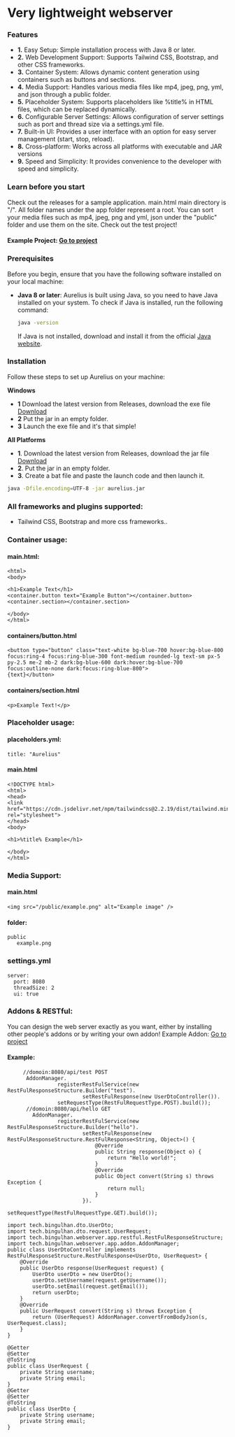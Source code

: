 # Very lightweight webserver

### Features
- **1.** Easy Setup: Simple installation process with Java 8 or later.
- **2.** Web Development Support: Supports Tailwind CSS, Bootstrap, and other CSS frameworks.
- **3.** Container System: Allows dynamic content generation using containers such as buttons and sections.
- **4.** Media Support: Handles various media files like mp4, jpeg, png, yml, and json through a public folder.
- **5.** Placeholder System: Supports placeholders like %title% in HTML files, which can be replaced dynamically.
- **6.** Configurable Server Settings: Allows configuration of server settings such as port and thread size via a settings.yml file.
- **7.** Built-in UI: Provides a user interface with an option for easy server management (start, stop, reload).
- **8.** Cross-platform: Works across all platforms with executable and JAR versions
- **9.** Speed and Simplicity: It provides convenience to the developer with speed and simplicity.

### Learn before you start
Check out the releases for a sample application.
main.html main directory is "/". All folder names under the app folder represent a root.
You can sort your media files such as mp4, jpeg, png and yml, json under the "public" folder and use them on the site. Check out the test project!
#### Example Project: [Go to project](https://github.com/mustafabinguldev/aurelius-example-project)

### Prerequisites

Before you begin, ensure that you have the following software installed on your local machine:

- **Java 8 or later**: Aurelius is built using Java, so you need to have Java installed on your system. To check if Java is installed, run the following command:

    ```bash
    java -version
    ```

  If Java is not installed, download and install it from the official [Java website](https://www.oracle.com/java/technologies/javase-jdk11-downloads.html).

### Installation

Follow these steps to set up Aurelius on your machine:

**Windows**
- **1**  Download the latest version from Releases, download the exe file [Download](https://github.com/mustafabinguldev/Aurelius/releases)
- **2**  Put the jar in an empty folder.
- **3**  Launch the exe file and it's that simple!

**All Platforms**
- **1**. Download the latest version from Releases, download the jar file [Download](https://github.com/mustafabinguldev/Aurelius/releases)
- **2**. Put the jar in an empty folder.
- **3**. Create a bat file and paste the launch code and then launch it.
``` bash
java -Dfile.encoding=UTF-8 -jar aurelius.jar
```


### All frameworks and plugins supported:
- Tailwind CSS, Bootstrap and more css frameworks..

### Container usage:
#### main.html:
```
<html>
<body>

<h1>Example Text</h1>
<container.button text="Example Button"></container.button>
<container.section></container.section>

</body>
</html>
```
#### containers/button.html
```
<button type="button" class="text-white bg-blue-700 hover:bg-blue-800 focus:ring-4 focus:ring-blue-300 font-medium rounded-lg text-sm px-5 py-2.5 me-2 mb-2 dark:bg-blue-600 dark:hover:bg-blue-700 focus:outline-none dark:focus:ring-blue-800">
{text}</button>
```
#### containers/section.html
```
<p>Example Text!</p>
```

### Placeholder usage:
#### placeholders.yml:
```
title: "Aurelius"
```
#### main.html
```
<!DOCTYPE html>
<html>
<head>
<link href="https://cdn.jsdelivr.net/npm/tailwindcss@2.2.19/dist/tailwind.min.css" rel="stylesheet">
</head>
<body>

<h1>%title% Example</h1>

</body>
</html>

```

### Media Support:
#### main.html
```
<img src="/public/example.png" alt="Example image" />
```
#### folder:
``` 
public
   example.png
```

### settings.yml
 ```
server:
   port: 8080
   threadSize: 2
   ui: true
 ```

### Addons & RESTful:
You can design the web server exactly as you want, either by installing other people's addons or by writing your own addon! Example Addon:
[Go to project](https://github.com/mustafabinguldev/AureliusExampleAddon)
#### Example:
```
     //domoin:8080/api/test POST
      AddonManager.
                registerRestFulService(new RestFulResponseStructure.Builder("test").
                        setRestFulResponse(new UserDtoController()).
                setRequestType(RestFulRequestType.POST).build());   
      //domoin:8080/api/hello GET
        AddonManager.
                registerRestFulService(new RestFulResponseStructure.Builder("hello").
                        setRestFulResponse(new RestFulResponseStructure.RestFulResponse<String, Object>() {
                            @Override
                            public String response(Object o) {
                                return "Hello world!";
                            }
                            @Override
                            public Object convert(String s) throws Exception {
                                return null;
                            }
                        }).
                        setRequestType(RestFulRequestType.GET).build());
```
```
import tech.bingulhan.dto.UserDto;
import tech.bingulhan.dto.request.UserRequest;
import tech.bingulhan.webserver.app.restful.RestFulResponseStructure;
import tech.bingulhan.webserver.app.addon.AddonManager;
public class UserDtoController implements RestFulResponseStructure.RestFulResponse<UserDto, UserRequest> {
    @Override
    public UserDto response(UserRequest request) {
        UserDto userDto = new UserDto();
        userDto.setUsername(request.getUsername());
        userDto.setEmail(request.getEmail());
        return userDto;
    }
    @Override
    public UserRequest convert(String s) throws Exception {
        return (UserRequest) AddonManager.convertFromBodyJson(s, UserRequest.class);
    }
}
```

```
@Getter
@Setter
@ToString
public class UserRequest {
    private String username;
    private String email;
}
@Getter
@Setter
@ToString
public class UserDto {
    private String username;
    private String email;
}


```

